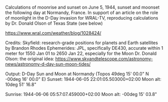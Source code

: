 Calculations of moonrise and sunset on June 5, 1944, sunset and moonset the following day at Normandy, France. 
In support of an article on the role of moonlight in the D-Day invasion for WRAL-TV, reproducing calculations 
by Dr. Donald Olson of Texas State (see below)

https://www.wral.com/weather/blog/1028424/

Credits:
Skyfield: research-grade positions for planets and Earth satellites by Brandon Rhodes
Ephemerides: JPL, specifically DE430, accurate within 1 meter for 1550 Jan 01 to 2650 Jan 22, especially for the Moon
Dr. Donald Olson: the original idea: https://www.skyandtelescope.com/astronomy-news/astronomy-d-day-sun-moon-tides/


Output:
D-Day Sun and Moon at Normandy (Topos 49deg 15' 00.0" N -00deg 16' 00.0" E)
Sunset:    1944-06-05 22:01:05.503000+02:00
Moon alt:  10deg 51' 16.8"

Sunrise:    1944-06-06 05:57:07.459000+02:00
Moon alt: -00deg 15' 03.8"
